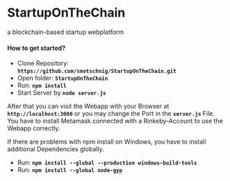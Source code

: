 # StartupOnTheChain
a blockchain-based startup webplatform

#### How to get started?

* Clone Repository: __`https://github.com/smotschnig/StartupOnTheChain.git`__
* Open folder: __`StartupOnTheChain`__
* Run: __`npm install`__
* Start Server by __`node server.js`__

After that you can visit the Webapp with your Browser at __`http://localhost:3000`__ or you may change the Port in the __`server.js`__ File.
You have to install Metamask connected with a Rinkeby-Account to use the Webapp correctly. 

If there are problems with npm install on Windows, you have to install additional Dependencies globally.
* Run: __`npm install --global --production windows-build-tools`__
* Run: __`npm install --global node-gyp`__
